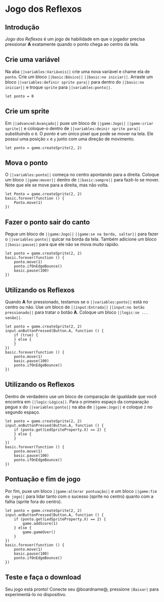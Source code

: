 # Jogo dos Reflexos

## Introdução

*Jogo dos Reflexos* é um jogo de habilidade em que o jogador precisa pressionar **A** exatamente quando o ponto chega ao centro da tela.

## Crie uma variável

Na aba ``||variables:Variáveis||`` crie uma nova variável e chame ela de `ponto`.
Crie um bloco ``||basic:Básico||`` ``||basic:no iniciar||``.
Arraste um bloco ``||variables:definir sprite para||`` para dentro do ``||basic:no iniciar||`` e troque ``sprite`` para ``||variables:ponto||``.

```blocks
let ponto = 0
```

## Crie um sprite

Em ``||advanced:Avançado||`` puxe um bloco de ``||game:Jogo||`` ``||game:criar sprite||`` e coloque-o dentro de ``||variables:deinir sprite para||`` substituindo o `0`. 
O *ponto* é um único pixel que pode se mover na tela. 
Ele possui uma posição ``x`` e ``y`` junto com uma direção de movimento.

```blocks
let ponto = game.createSprite(2, 2)
```

## Mova o ponto

O ``||variables:ponto||`` começa no centro apontando para a direita. 
Coloque um bloco ``||game:mover||`` dentro de ``||basic:sempre||`` para fazê-lo se mover. 
Note que ele se move para a direita, mas não volta.

```blocks
let Ponto = game.createSprite(2, 2)
basic.forever(function () {
    Ponto.move(1)
})
```

## Fazer o ponto sair do canto

Pegue um bloco de ``||game:Jogo||`` ``||game:se na borda, saltar||`` para fazer o ``||variables:ponto||`` quicar na borda da tela. 
Também adicione um bloco ``||basic:pause||`` para que ele não se mova muito rápido.

```blocks
let ponto = game.createSprite(2, 2)
basic.forever(function () {
    ponto.move(1)
    ponto.ifOnEdgeBounce()
    basic.pause(100)
})
```

## Utilizando os Reflexos

Quando **A** for pressionado, testamos se o ``||variables:ponto||`` está no centro ou não.
Use um bloco de ``||input:Entrada||`` ``||input:no botão pressionado||`` para tratar o botão **A**. 
Coloque um bloco ``||logic:se ... senão||``.

```blocks
let ponto = game.createSprite(2, 2)
input.onButtonPressed(Button.A, function () {
    if (true) {
    } else {
    }
})
basic.forever(function () {
    ponto.move(1)
    basic.pause(100)
    ponto.ifOnEdgeBounce()
})
```

## Utilizando os Reflexos

Dentro de verdadeiro use um bloco de comparação de igualdade que você encontra em ``||logic:Lógica||``.
Para o primeiro espaço da comparação pegue x do ``||variables:ponto||`` na aba de ``||game:Jogo||`` e coloque `2` no segundo espaço.

```blocks
let ponto = game.createSprite(2, 2)
input.onButtonPressed(Button.A, function () {
    if (ponto.get(LedSpriteProperty.X) == 2) {
    } else {
    }
})
basic.forever(function () {
    ponto.move(1)
    basic.pause(100)
    ponto.ifOnEdgeBounce()
})
```

## Pontuação e fim de jogo

Por fim, puxe um bloco ``||game:alterar pontuação||`` e um bloco ``||game:fim de jogo||`` para lidar tanto com o sucesso (sprite no centro) quanto com a falha (sprite fora do centro).

```blocks
let ponto = game.createSprite(2, 2)
input.onButtonPressed(Button.A, function () {
    if (ponto.get(LedSpriteProperty.X) == 2) {
        game.addScore(1)
    } else {
        game.gameOver()
    }
})
basic.forever(function () {
    ponto.move(1)
    basic.pause(100)
    ponto.ifOnEdgeBounce()
})
```

## Teste e faça o download

Seu jogo está pronto! Conecte seu @boardname@, pressione ``|Baixar|`` para experimentá-lo no dispositivo.